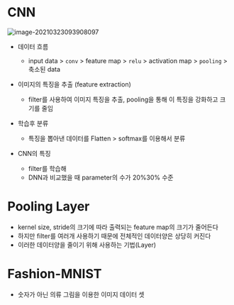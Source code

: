 # CNN

![image-20210323093908097](C:%5CUsers%5CLiO%5CAppData%5CRoaming%5CTypora%5Ctypora-user-images%5Cimage-20210323093908097.png)

- 데이터 흐름
  - input data > `conv` > feature map > `relu` > activation map > `pooling` > 축소된 data

- 이미지의 특징을 추출 (feature extraction)
  - filter를 사용하여 이미지 특징을 추출, pooling을 통해 이 특징을 강화하고 크기를 줄임
- 학습후 분류
  - 특징을 뽑아낸 데이터를 Flatten > softmax를 이용해서 분류
- CNN의 특징
  - filter를 학습해
  - DNN과 비교했을 때 parameter의 수가 20%30% 수준



# Pooling Layer

- kernel size,  stride의 크기에 따라 출력되는 feature map의 크기가 줄어든다
- 하지만 filter를 여러개 사용하기 때문에 전체적인 데이터양은 상당히 커진다
- 이러한 데이터양을 줄이기 위해 사용하는 기법(Layer)



# Fashion-MNIST

- 숫자가 아닌 의류 그림을 이용한 이미지 데이터 셋

